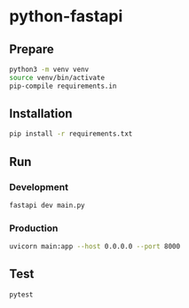 # python-fastapi

<!-- ## Docker -->

<!-- add docker instructions here -->

## Prepare

```bash
python3 -m venv venv
source venv/bin/activate
pip-compile requirements.in
```

## Installation

```bash
pip install -r requirements.txt
```

## Run

### Development

```bash
fastapi dev main.py
```

### Production

```bash
uvicorn main:app --host 0.0.0.0 --port 8000
```

## Test

```bash
pytest
```

